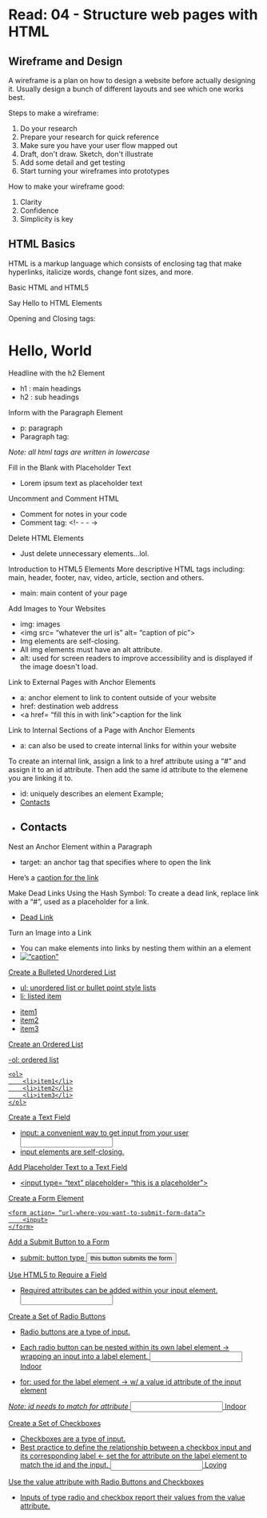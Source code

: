 # Read: 04 - Structure web pages with HTML

## Wireframe and Design

A wireframe is a plan on how to design a website before actually designing it. Usually design a bunch of different layouts and see which one works best.

Steps to make a wireframe:

1. Do your research
2. Prepare your research for quick reference
3. Make sure you have your user flow mapped out
4. Draft, don't draw. Sketch, don't illustrate
5. Add some detail and get testing
6. Start turning your wireframes into prototypes

How to make your wireframe good:

1. Clarity
2. Confidence
3. Simplicity is key

## HTML Basics

HTML is a markup language which consists of enclosing tag that make hyperlinks, italicize words, change font sizes, and more. 

Basic HTML and HTML5

Say Hello to HTML Elements

Opening and Closing tags: <h1> Hello, World </h1>

Headline with the h2 Element

- h1 : main headings
- h2 : sub headings

Inform with the Paragraph Element

- p: paragraph
- Paragraph tag: <p></p>

_Note: all html tags are written in lowercase_

Fill in the Blank with Placeholder Text

- Lorem ipsum text as placeholder text

Uncomment and Comment HTML

- Comment for notes in your code
- Comment tag: <!- -  - ->

Delete HTML Elements

- Just delete unnecessary elements…lol.

Introduction to HTML5 Elements
More descriptive HTML tags including: main, header, footer, nav, video, article, section and others.

- main: main content of your page

Add Images to Your Websites

- img: images
- <img src= “whatever the url is” alt= “caption of pic”> 
- Img elements are self-closing.
- All img elements must have an alt attribute.
- alt: used for screen readers to improve accessibility and is displayed if the image doesn't load.


Link to External Pages with Anchor Elements

- a: anchor element to link to content outside of your website
- href: destination web address
- <a href= “fill this in with link”>caption for the link</a>

 Link to Internal Sections of a Page with Anchor Elements

- a: can also be used to create internal links for within your website

To create an internal link, assign a link to a href attribute using a “#” and assign it to an id attribute. Then add the same id attribute to the elemene you are linking it to. 

- id: uniquely describes an element
Example;
- <a href= “#contacts-header”>Contacts</a>
- <h2 id= “contacts-header”>Contacts</h2>

Nest an Anchor Element within a Paragraph

- target: an anchor tag that specifies where to open the link

<p> Here’s a <a target= “_blank” href= “link”> caption for the link</a> </p>

Make Dead Links Using the Hash Symbol: To create a dead link, replace link with a “#”, used as a placeholder for a link.

- <a href= “#”>Dead Link</a>

Turn an Image into a Link

- You can make elements into links by nesting them within an a element
- <a href= “#”><img src= “link” alt= “caption”>
	
Create a Bulleted Unordered List
	
- ul: unordered list or bullet point style lists
- li: listed item
<ul>
		<li>item1</li>
		<li>item2</li>
		<li>item3</li>
	</ul>

Create an Ordered List

-ol: ordered list

	<ol>
		<li>item1</li>
		<li>item2</li>
		<li>item3</li>
	</ol>

Create a Text Field
	
- input: a convenient way to get input from your user
	<input type= “text”>
- input elements are self-closing.

Add Placeholder Text to a Text Field
	
- <input type= “text” placeholder= “this is a placeholder”>

Create a Form Element
	
    <form action= “url-where-you-want-to-submit-form-data”>
		<input>
	</form>

Add a Submit Button to a Form

- submit: button type
<button type= “submit”>this button submits the form</button>

Use HTML5 to Require a Field
- Required attributes can be added within your input element.
	<input type= “text” required>

Create a Set of Radio Buttons
- Radio buttons are a type of input.
- Each radio button can be nested within its own label element → wrapping an input into a label element.
	<label>
		<input type= “radio” name= “indoor-outdoor”>Indoor
	</label>

- for: used for the label element → w/ a value id attribute of the input element

_Note: id needs to match for attribute_
	<input id= “indoor” type= “radio” name= “indoor-outdoor”>
	<label for= “indoor”>Indoor</label>
	


Create a Set of Checkboxes

- Checkboxes are a type of input.
- Best practice to define the relationship between a checkbox input and its corresponding label  ← set the for attribute on the label element to match the id and the input.
<label for= “loving”><input id= “loving” type= “checkbox” name= “personality”> Loving</label>

Use the value attribute with Radio Buttons and Checkboxes
- Inputs of type radio and checkbox report their values from the value attribute.

